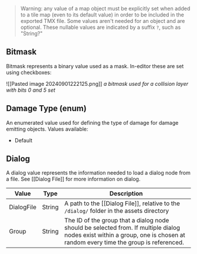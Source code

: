 > Warning: any value of a map object must be explicitly set when added to a tile map (even to its default value) in order to be included in the exported TMX file. Some values aren't needed for an object and are optional. These nullable values are indicated by a suffix `?`, such as "String?"
## Bitmask

Bitmask represents a binary value used as a mask. In-editor these are set using checkboxes:

![[Pasted image 20240901222125.png]] 
*a bitmask used for a collision layer with bits 0 and 5 set*
## Damage Type (enum)
An enumerated value used for defining the type of damage for damage emitting objects. Values available:
- Default

## Dialog
A dialog value represents the information needed to load a dialog node from a file. See [[Dialog File]] for more information on dialog.

| Value      | Type   | Description                                                                                                                                                                |
| ---------- | ------ | -------------------------------------------------------------------------------------------------------------------------------------------------------------------------- |
| DialogFile | String | A path to the [[Dialog File]], relative to the `/dialog/` folder in the assets directory                                                                                  |
| Group      | String | The ID of the group that a dialog node should be selected from. If multiple dialog nodes exist within a group, one is chosen at random every time the group is referenced. |
